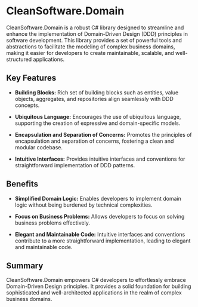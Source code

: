 # CleanSoftware.Domain

CleanSoftware.Domain is a robust C# library designed to streamline and enhance the implementation of Domain-Driven Design (DDD) principles in software development. This library provides a set of powerful tools and abstractions to facilitate the modeling of complex business domains, making it easier for developers to create maintainable, scalable, and well-structured applications.

## Key Features

- **Building Blocks:** Rich set of building blocks such as entities, value objects, aggregates, and repositories align seamlessly with DDD concepts.
  
- **Ubiquitous Language:** Encourages the use of ubiquitous language, supporting the creation of expressive and domain-specific models.

- **Encapsulation and Separation of Concerns:** Promotes the principles of encapsulation and separation of concerns, fostering a clean and modular codebase.

- **Intuitive Interfaces:** Provides intuitive interfaces and conventions for straightforward implementation of DDD patterns.

## Benefits

- **Simplified Domain Logic:** Enables developers to implement domain logic without being burdened by technical complexities.

- **Focus on Business Problems:** Allows developers to focus on solving business problems effectively.

- **Elegant and Maintainable Code:** Intuitive interfaces and conventions contribute to a more straightforward implementation, leading to elegant and maintainable code.

## Summary

CleanSoftware.Domain empowers C# developers to effortlessly embrace Domain-Driven Design principles. It provides a solid foundation for building sophisticated and well-architected applications in the realm of complex business domains.
